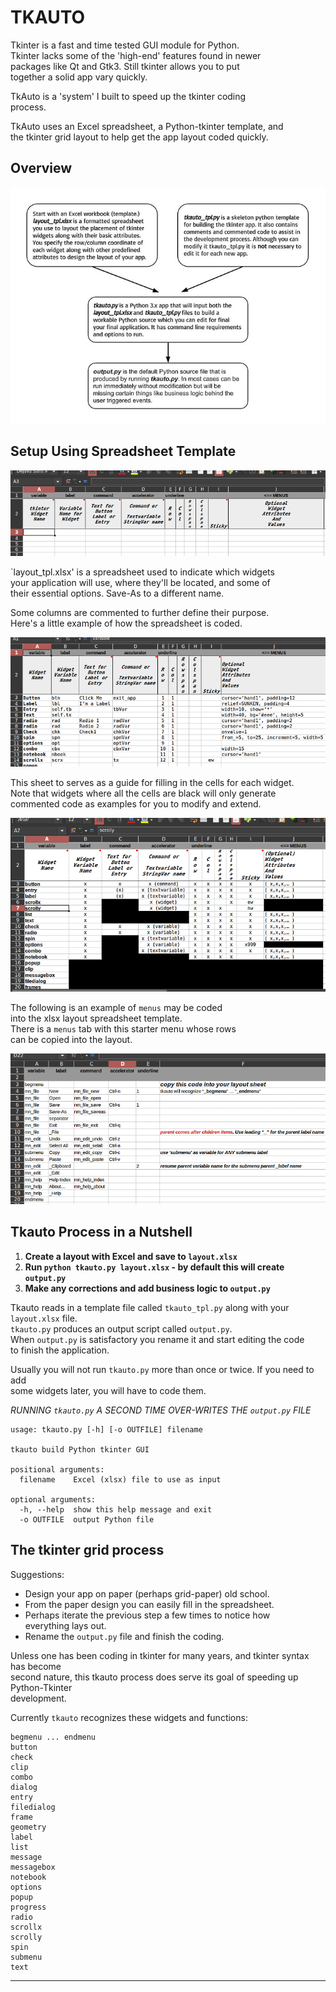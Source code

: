 # TKAUTO

Tkinter is a fast and time tested GUI module for Python.  
Tkinter lacks some of the 'high-end' features found in newer  
packages like Qt and Gtk3. Still tkinter allows you to put  
together a solid app vary quickly.

TkAuto is a 'system' I built to speed up the tkinter coding  
process.

TkAuto uses an Excel spreadsheet, a Python-tkinter template, and  
the tkinter grid layout to help get the app layout coded quickly.


## Overview

![overview](images/tkauto.jpg)
 

## Setup Using Spreadsheet Template

![Spreadsheet](images/layout1.png)

`layout_tpl.xlsx' is a spreadsheet used to indicate which widgets  
your application will use, where they'll be located, and some of  
their essential options. Save-As to a different name.

Some columns are commented to further define their purpose.  
Here's a little example of how the spreadsheet is coded.  

![Spreadsheet](images/layout2.png)

This sheet to serves as a guide for filling in the cells for each widget.  
Note that widgets where all the cells are black will only generate  
commented code as examples for you to modify and extend.

![Spreadsheet](images/layout3.png)

The following is an example of `menus` may be coded  
into the xlsx layout spreadsheet template.  
There is a `menus` tab with this starter menu whose rows  
can be copied into the layout.

![Spreadsheet](images/layout4.png)

## Tkauto Process in a Nutshell
1. **Create a layout with Excel and save to `layout.xlsx`**  
2. **Run `python tkauto.py layout.xlsx` - by default this will create `output.py`**  
3. **Make any corrections and add business logic to `output.py`**

Tkauto reads in a template file called `tkauto_tpl.py` along with your `layout.xlsx` file.  
`tkauto.py` produces an output script called `output.py`.  
When `output.py` is satisfactory you rename it and start editing the code  
to finish the application.  

Usually you will not run `tkauto.py` more than once or twice. If you need to add  
some widgets later, you will have to code them.  


*RUNNING `tkauto.py` A SECOND TIME OVER-WRITES THE `output.py` FILE*  

```
usage: tkauto.py [-h] [-o OUTFILE] filename

tkauto build Python tkinter GUI

positional arguments:
  filename    Excel (xlsx) file to use as input

optional arguments:
  -h, --help  show this help message and exit
  -o OUTFILE  output Python file

```

## The tkinter grid process

Suggestions:  
- Design your app on paper (perhaps grid-paper) old school.
- From the paper design you can easily fill in the spreadsheet.
- Perhaps iterate the previous step a few times to notice how  
  everything lays out.  
- Rename the `output.py` file and finish the coding.  

Unless one has been coding in tkinter for many years, and tkinter syntax has become  
second nature, this tkauto process does serve its goal of speeding up Python-Tkinter  
development.  

Currently `tkauto` recognizes these widgets and functions:  
```text
begmenu ... endmenu
button
check
clip
combo
dialog
entry
filedialog
frame
geometry
label
list
message
messagebox
notebook
options
popup
progress
radio
scrollx
scrolly
spin
submenu
text
```
---
